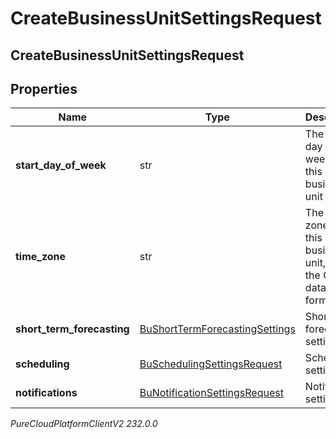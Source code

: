 # CreateBusinessUnitSettingsRequest

## CreateBusinessUnitSettingsRequest

## Properties

|Name | Type | Description | Notes|
|------------ | ------------- | ------------- | -------------|
| **start_day_of_week** | str | The start day of week for this business unit | |
| **time_zone** | str | The time zone for this business unit, using the Olsen tz database format | |
| **short_term_forecasting** | [BuShortTermForecastingSettings](BuShortTermForecastingSettings) | Short term forecasting settings | [optional] |
| **scheduling** | [BuSchedulingSettingsRequest](BuSchedulingSettingsRequest) | Scheduling settings | [optional] |
| **notifications** | [BuNotificationSettingsRequest](BuNotificationSettingsRequest) | Notification settings | [optional] |



_PureCloudPlatformClientV2 232.0.0_
